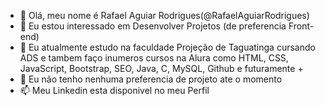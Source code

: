 - 👋 Olá, meu nome é Rafael Aguiar Rodrigues(@RafaelAguiarRodrigues)
- 👀 Eu estou interessado em Desenvolver Projetos (de preferencia Front-end)
- 🌱 Eu atualmente estudo na faculdade Projeção de Taguatinga cursando ADS e tambem faço inumeros cursos na Alura como HTML, CSS, JavaScript, Bootstrap, SEO, Java, C, MySQL, Github e futuramente +
- 💞️ Eu não tenho nenhuma preferencia de projeto ate o momento
- 📫 Meu Linkedin esta disponivel no meu Perfil

<!---
RafaelAguiarRodrigues/RafaelAguiarRodrigues is a ✨ special ✨ repository because its `README.md` (this file) appears on your GitHub profile.
You can click the Preview link to take a look at your changes.
--->
